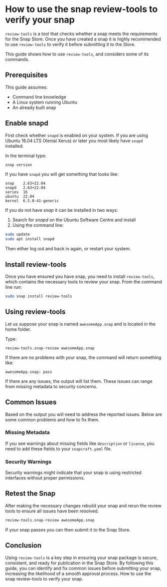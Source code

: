 # How to use the snap review-tools to verify your snap

`review-tools` is a tool that checks whether a snap meets the requirements for the Snap Store. Once you have created a snap it is highly recommended to use `review-tools` to verify it before submitting it to the Store. 

This guide shows how to use `review-tools`, and considers some of its commands.

## Prerequisites

This guide assumes:
- Command line knowledge
- A Linux system running Ubuntu
- An already built snap

## Enable snapd

First check whether `snapd` is enabled on your system. If you are using Ubuntu 16.04 LTS (Xenial Xerus) or later you most likely have `snapd` installed. 

In the terminal type:

```bash
snap version
```

If you have `snapd` you will get something that looks like:

```no-highlight
snap    2.63+22.04
snapd   2.63+22.04
series  16
ubuntu  22.04
kernel  6.5.0-41-generic
```

If you do not have _snap_ it can be installed in two ways:

1. Search for _snapd_ on the Ubuntu Software Centre and install
2. Using the command line:

```bash
sudo update
sudo apt install snapd
```

Then either log out and back in again, or restart your system. 

## Install review-tools

Once you have ensured you have snap, you need to install  `review-tools`, which contains the necessary tools to review your snap. From the command line  run:

```bash
sudo snap install review-tools
```

## Using review-tools

Let us suppose your snap is named `awesomeApp.snap` and is located in the home folder. 

Type: 

```
review-tools.snap-review awesomeApp.snap 

```

If there are no problems with your snap, the command will return something like:

```
awesomeApp.snap: pass
```

If there are any issues, the output will list them. These issues can range from missing metadata to security concerns. 

## Common Issues

Based on the output you will need to address the reported issues. Below are some common problems and how to fix them. 

### Missing Metadata

If you see warnings about missing fields like `description` or `license`, you need to add these fields to your `snapcraft.yaml` file. 

### Security Warnings

Security warnings might indicate that your snap is using restricted interfaces without proper permissions.

## Retest the Snap

After making the necessary changes rebuild your snap and rerun the review tools to ensure all issues have been resolved. 

```bash
review-tools.snap-review awesomeApp.snap
```

If your snap passes you can then submit it to the Snap Store.

## Conclusion

Using `review-tools` is a key step in ensuring your snap package is secure, consistent, and ready for publication in the Snap Store. By following this guide, you can identify and fix common issues before submitting your snap, increasing the likelihood of a smooth approval process. How to use the snap review-tools to verify your snap.  